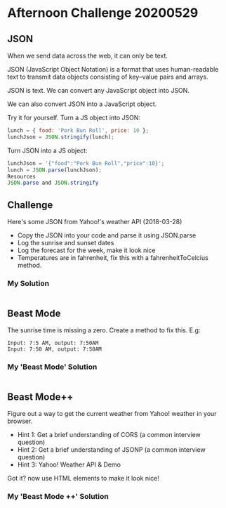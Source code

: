 # Afternoon Challenge 20200529

## JSON

When we send data across the web, it can only be text.

JSON (JavaScript Object Notation) is a format that uses human-readable text to transmit data objects consisting of key–value pairs and arrays.

JSON is text. We can convert any JavaScript object into JSON.

We can also convert JSON into a JavaScript object.

Try it for yourself. Turn a JS object into JSON:

```javascript
lunch = { food: 'Pork Bun Roll', price: 10 };
lunchJson = JSON.stringify(lunch);
```

Turn JSON into a JS object:

```javascript
lunchJson = '{"food":"Pork Bun Roll","price":10}';
lunch = JSON.parse(lunchJson);
Resources
JSON.parse and JSON.stringify
```

## Challenge

Here's some JSON from Yahoo!'s weather API (2018-03-28)

- Copy the JSON into your code and parse it using JSON.parse
- Log the sunrise and sunset dates
- Log the forecast for the week, make it look nice
- Temperatures are in fahrenheit, fix this with a fahrenheitToCelcius method.

### My Solution

<!-- #TODO 20200529 Morning Core -->
```javascript

```

## Beast Mode

The sunrise time is missing a zero. Create a method to fix this. E.g:

```
Input: 7:5 AM, output: 7:50AM
Input: 7:50 AM, output: 7:50AM
```

### My 'Beast Mode' Solution
<!-- #TODO 20200529 Morning BeastMode -->
```javascript

```

## Beast Mode++
Figure out a way to get the current weather from Yahoo! weather in your browser.

- Hint 1: Get a brief understanding of CORS (a common interview question)
- Hint 2: Get a brief understanding of JSONP (a common interview question)
- Hint 3: Yahoo! Weather API & Demo

Got it? now use HTML elements to make it look nice!

### My 'Beast Mode ++' Solution
<!-- #TODO 20200529 Morning BeastMode++ -->
```javascript

```
